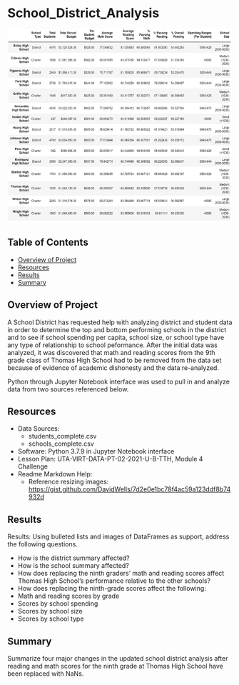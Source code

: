 # School_District_Analysis
<p align="center">
  <img src="ScreenShots/Adjusted_School_Summary.png" width="600" height="433">
</p>


## Table of Contents
* [Overview of Project](https://github.com/rkaysen63/School_District_Analysis/blob/master/README.md#overview-of-project)
* [Resources](https://github.com/rkaysen63/School_District_Analysis/blob/master/README.md#resourcess)
* [Results](https://github.com/rkaysen63/School_District_Analysis/blob/master/README.md#results)
* [Summary](https://github.com/rkaysen63/School_District_Analysis/blob/master/README.md#summary)

## Overview of Project
A School District has requested help with analyzing district and student data in order to determine the top and bottom performing schools in the district and to see if school spending per capita, school size, or school type have any type of relationship to school peformance.  After the initial data was analyzed, it was discovered that math and reading scores from the 9th grade class of Thomas High School had to be removed from the data set because of evidence of academic dishonesty and the data re-analyzed.

Python through Jupyter Notebook interface was used to pull in and analyze data from two sources referenced below.

## Resources

* Data Sources:
  * students_complete.csv
  * schools_complete.csv
* Software: Python 3.7.9 in Jupyter Notebook interface
* Lesson Plan: UTA-VIRT-DATA-PT-02-2021-U-B-TTH, Module 4 Challenge
* Readme Markdown Help:
  * Reference resizing images: https://gist.github.com/DavidWells/7d2e0e1bc78f4ac59a123ddf8b74932d

## Results
Results: Using bulleted lists and images of DataFrames as support, address the following questions.

* How is the district summary affected?
* How is the school summary affected?
* How does replacing the ninth graders’ math and reading scores affect Thomas High School’s performance relative to the other schools?
* How does replacing the ninth-grade scores affect the following:
* Math and reading scores by grade
* Scores by school spending
* Scores by school size
* Scores by school type

## Summary
Summarize four major changes in the updated school district analysis after reading and math scores for the ninth grade at Thomas High School have been replaced with NaNs.
